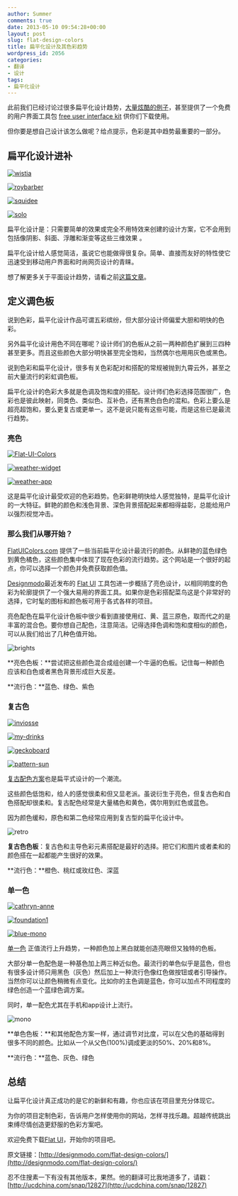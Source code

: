 ```yaml
---
author: Summer
comments: true
date: 2013-05-10 09:54:28+00:00
layout: post
slug: flat-design-colors
title: 扁平化设计及其色彩趋势
wordpress_id: 2056
categories:
- 翻译
- 设计
tags:
- 扁平化设计
---
```


此前我们已经讨论过很多扁平化设计趋势，[大量炫酷的例子](http://www.1z1b.com/design/flat-design-examples/)，甚至提供了一个免费的用户界面工具包 [free user interface kit](http://designmodo.com/flat-free/) 供你们下载使用。

但你要是想自己设计该怎么做呢？给点提示，色彩是其中趋势最重要的一部分。


## 扁平化设计进补


[![wistia](/wp-content/uploads/2013/05/wistia.jpg)](http://wistia.com/)

[![roybarber](/wp-content/uploads/2013/05/roybarber.jpg)](http://roybarber.com/)

[![squidee](/wp-content/uploads/2013/05/squidee.jpg)](http://squidee.co/)

[![solo](/wp-content/uploads/2013/05/solo.jpg)](http://www.thrivesolo.com/)

扁平化设计是：只需要简单的效果或完全不用特效来创建的设计方案，它不会用到包括像阴影、斜面、浮雕和渐变等这些三维效果 。

扁平化设计给人感觉简洁，虽说它也能做得很复杂。简单、直接而友好的特性使它迅速受到移动用户界面和时尚网页设计的青睐。

想了解更多关于平面设计趋势，请看之前[这篇文章](http://designmodo.com/flat-design/)。


## 定义调色板


说到色彩，扁平化设计作品可谓五彩缤纷，但大部分设计师偏爱大胆和明快的色彩。

另外扁平化设计用色不同在哪呢？设计师们的色板从之前一两种颜色扩展到三四种甚至更多。而且这些颜色大部分明快甚至完全饱和，当然偶尔也用用灰色或黑色。

说到色彩和扁平化设计，很多有关色彩配对和搭配的常规被抛到九霄云外，甚至之前大量流行的彩虹调色板。

扁平化设计的色彩大多就是色调及饱和度的搭配。设计师们色彩选择范围很广，色彩也是彼此映射，同类色、类似色、互补色，还有黑色白色的混和。色彩上要么是超亮超饱和，要么更复古或更单一。这不是说只能有这些可能，而是这些已是最流行趋势。


### 亮色


[![Flat-UI-Colors](/wp-content/uploads/2013/05/Flat-UI-Colors.jpg)](http://flatuicolors.com/)

[![weather-widget](/wp-content/uploads/2013/05/weather-widget.jpg)](http://dribbble.com/shots/540216-Weather-app)

[![weather-app](/wp-content/uploads/2013/05/weather-app.jpg)](http://dribbble.com//shots/894214-Weather-Widget-freebie)

这是扁平化设计最受欢迎的色彩趋势。色彩鲜艳明快给人感觉独特，是扁平化设计的一大特征。鲜艳的颜色和浅色背景、深色背景搭配起来都相得益彰，总能给用户以强烈视觉冲击。


### 那么我们从哪开始？


[FlatUIColors.com](http://flatuicolors.com/) 提供了一些当前扁平化设计最流行的颜色。从鲜艳的蓝色绿色到黄色橘色，这些颜色集中体现了现在色彩的流行趋势。这个网站是一个很好的起点，你可以选择一个颜色并免费获取颜色值。

[Designmodo](http://designmodo.com/)最近发布的 [Flat UI](http://designmodo.com/flat-free/) 工具包进一步概括了亮色设计，以相同明度的色彩为轮廓提供了一个强大易用的界面工具。如果你是色彩搭配菜鸟这是个非常好的选择，它时髦的图标和颜色板可用于各式各样的项目。

亮色配色在扁平化设计色板中很少看到直接使用红、黄、蓝三原色，取而代之的是丰富的混合色。要你想自己配色，注意简洁。记得选择色调和饱和度相似的颜色，可以从我们给出了几种色值开始。

![brights](/wp-content/uploads/2013/05/brights.jpg)

**亮色色板：**尝试把这些颜色混合成组创建一个牛逼的色板。记住每一种颜色应该和白色或者黑色背景形成巨大反差。

**流行色：**蓝色、绿色、紫色


### 复古色


[![inviosse](/wp-content/uploads/2013/05/inviosse.jpg)](http://invoisse.com/)

[![my-drinks](/wp-content/uploads/2013/05/my-drinks.jpg)](http://dribbble.com//shots/940908-My-drinks)

[![geckoboard](/wp-content/uploads/2013/05/geckoboard.jpg)](http://www.geckoboard.com/plans-and-pricing/)

[![pattern-sun](/wp-content/uploads/2013/05/pattern-sun.jpg)](http://pattern.dk/sun/)

[复古配色方案](http://designmodo.com/retro-colors/)也是扁平式设计的一个潮流。

这些颜色低饱和，给人的感觉很柔和但又显老派。虽说衍生于亮色，但复古色和白色搭配却很柔和。复古配色经常是大量橘色和黄色，偶尔用到红色或蓝色。

因为颜色缓和，原色和第二色经常应用到复古型的扁平化设计中。

![retro](/wp-content/uploads/2013/05/retro.jpg)

**复古色色板**：复古色和主导色彩元素搭配是最好的选择。把它们和图片或者柔和的颜色搭在一起都能产生很好的效果。

**流行色：**橙色、桃红或玫红色、深蓝


### 单一色


[![cathryn-anne](/wp-content/uploads/2013/05/cathryn-anne.jpg)](http://dribbble.com/shots/912418-Flat-List)

[![foundation1](/wp-content/uploads/2013/05/foundation1.jpg)](http://foundation.zurb.com/)

[![blue-mono](/wp-content/uploads/2013/05/blue-mono.jpg)](http://dribbble.com/shots/780188-Morning)

[单一色](http://designmodo.com/monotone-colors/) 正值流行上升趋势，一种颜色加上黑白就能创造亮眼但又独特的色板。

大部分单一色配色是一种基色加上两三种近似色。最流行的单色似乎是蓝色，但也有很多设计师只用黑色（灰色）然后加上一种流行色像红色做按钮或者引导操作。当然你可以让颜色稍微有点变化。比如你的主色调是蓝色，你可以加点不同程度的绿色创造一个蓝绿色调方案。

同时，单一配色尤其在手机和app设计上流行。

![mono](/wp-content/uploads/2013/05/mono.jpg)

**单色色板：**和其他配色方案一样，通过调节对比度，可以在父色的基础得到很多不同的颜色。比如从一个从父色(100%)调成更淡的50%、20%和8%。

**流行色：**蓝色、灰色、绿色


## 总结


让扁平化设计真正成功的是它的新鲜和有趣，你也应该在项目里充分体现它。

为你的项目定制色彩，告诉用户怎样使用你的网站，怎样寻找乐趣。超越传统跳出束缚尽情创造更舒服的色彩方案吧。

欢迎免费下载[Flat UI](http://designmodo.com/flat-free)，开始你的项目吧。

原文链接：[http://designmodo.com/flat-design-colors/](http://designmodo.com/flat-design-colors/)

忍不住搜素一下有没有其他版本，果然。他的翻译可比我地道多了，请戳：[http://ucdchina.com/snap/12827](http://ucdchina.com/snap/12827)
